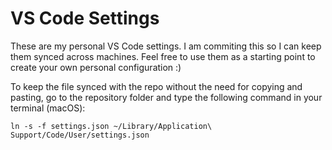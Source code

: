 # VS Code Settings

These are my personal VS Code settings. I am commiting this so I can keep them synced across machines.
Feel free to use them as a starting point to create your own personal configuration :)

To keep the file synced with the repo without the need for copying and pasting, go to the repository folder and type the following command in your terminal (macOS):

```
ln -s -f settings.json ~/Library/Application\ Support/Code/User/settings.json
````
